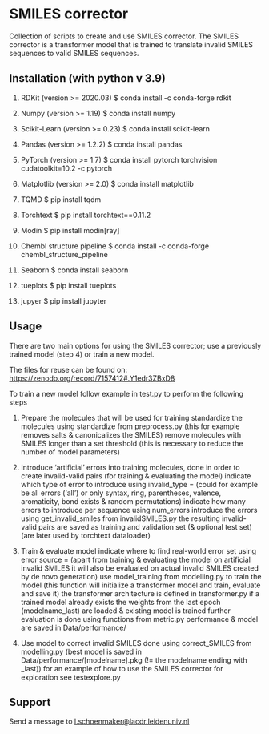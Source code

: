 # SMILES corrector
Collection of scripts to create and use SMILES corrector. The SMILES corrector is a transformer model that is trained to translate invalid SMILES sequences to valid SMILES sequences. 

## Installation (with python v 3.9)
1. RDKit (version >= 2020.03) 
$ conda install -c conda-forge rdkit

2. Numpy (version >= 1.19)
$ conda install numpy

3. Scikit-Learn (version >= 0.23)
$ conda install scikit-learn

4. Pandas (version >= 1.2.2)
$ conda install pandas

5. PyTorch (version >= 1.7)
$ conda install pytorch torchvision cudatoolkit=10.2 -c pytorch 

6. Matplotlib (version >= 2.0)
$ conda install matplotlib

7. TQMD
$ pip install tqdm

8. Torchtext
$ pip install torchtext==0.11.2 

9. Modin
$ pip install modin[ray]

10. Chembl structure pipeline
$ conda install -c conda-forge chembl_structure_pipeline

11. Seaborn
$ conda install seaborn

12. tueplots
$ pip install tueplots

13. jupyer
$ pip install jupyter

## Usage
There are two main options for using the SMILES corrector; use a previously trained model (step 4) or train a new model.

The files for reuse can be found on: https://zenodo.org/record/7157412#.Y1edr3ZBxD8

To train a new model follow example in test.py to perform the following steps

1. Prepare the molecules that will be used for training
standardize the molecules using standardize from preprocess.py (this for example removes salts & canonicalizes the SMILES)
remove molecules with SMILES longer than a set threshold (this is necessary to reduce the number of model parameters)

2. Introduce ‘artificial’ errors into training molecules, done in order to create invalid-valid pairs (for training & evaluating the model)
indicate which type of error to introduce using invalid_type = (could for example be all errors (‘all’) or only syntax, ring, parentheses, valence, aromaticity, bond exists & random permutations)
indicate how many errors to introduce per sequence using num_errors
introduce the errors using get_invalid_smiles from invalidSMILES.py
the resulting invalid-valid pairs are saved as training and validation set (& optional test set) (are later used by torchtext dataloader)

3. Train & evaluate model
indicate where to find real-world error set using error source = (apart from training & evaluating the model on artificial invalid SMILES it will also be evaluated on actual invalid SMILES created by de novo generation)
use model_training from modelling.py to train the model (this function will initialize a transformer model and train, evaluate and save it)
the transformer architecture is defined in transformer.py 
if a trained model already exists the weights from the last epoch (modelname_last) are loaded & existing model is trained further
evaluation is done using functions from metric.py
performance & model are saved in Data/performance/

4. Use model to correct invalid SMILES
done using correct_SMILES from modelling.py (best model is saved in Data/performance/[modelname].pkg (!= the modelname ending with _last))
for an example of how to use the SMILES corrector for exploration see testexplore.py 

## Support
Send a message to l.schoenmaker@lacdr.leidenuniv.nl
